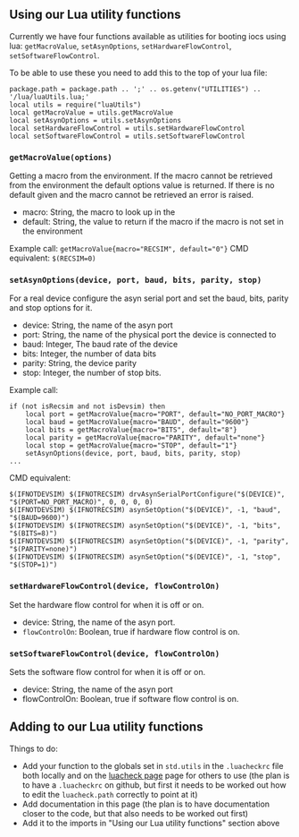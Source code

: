 ## Using our Lua utility functions

Currently we have four functions available as utilities for booting iocs using lua: `getMacroValue`, `setAsynOptions`, `setHardwareFlowControl`, `setSoftwareFlowControl`.

To be able to use these you need to add this to the top of your lua file:

```
package.path = package.path .. ';' .. os.getenv("UTILITIES") .. '/lua/luaUtils.lua;'
local utils = require("luaUtils")
local getMacroValue = utils.getMacroValue
local setAsynOptions = utils.setAsynOptions
local setHardwareFlowControl = utils.setHardwareFlowControl
local setSoftwareFlowControl = utils.setSoftwareFlowControl
```
### `getMacroValue(options)`

Getting a macro from the environment. If the macro cannot be retrieved from the environment the default options value is returned. If there is no default given and the macro cannot be retrieved an error is raised.

- macro: String, the macro to look up in the 
- default: String, the value to return if the macro if the macro is not set in the environment

Example call: `getMacroValue{macro="RECSIM", default="0"}`
CMD equivalent: `$(RECSIM=0)`

### `setAsynOptions(device, port, baud, bits, parity, stop)`

For a real device configure the asyn serial port and set the baud, bits, parity and stop options for it.

- device: String, the name of the asyn port
- port: String, the name of the physical port the device is connected to
- baud: Integer, The baud rate of the device
- bits: Integer, the number of data bits
- parity: String, the device parity
- stop: Integer, the number of stop bits.

Example call: 
```
if (not isRecsim and not isDevsim) then
    local port = getMacroValue{macro="PORT", default="NO_PORT_MACRO"}
    local baud = getMacroValue{macro="BAUD", default="9600"}
    local bits = getMacroValue{macro="BITS", default="8"}
    local parity = getMacroValue{macro="PARITY", default="none"}
    local stop = getMacroValue{macro="STOP", default="1"}
    setAsynOptions(device, port, baud, bits, parity, stop)
...
```

CMD equivalent: 
```
$(IFNOTDEVSIM) $(IFNOTRECSIM) drvAsynSerialPortConfigure("$(DEVICE)", "$(PORT=NO_PORT_MACRO)", 0, 0, 0, 0)
$(IFNOTDEVSIM) $(IFNOTRECSIM) asynSetOption("$(DEVICE)", -1, "baud", "$(BAUD=9600)")
$(IFNOTDEVSIM) $(IFNOTRECSIM) asynSetOption("$(DEVICE)", -1, "bits", "$(BITS=8)")
$(IFNOTDEVSIM) $(IFNOTRECSIM) asynSetOption("$(DEVICE)", -1, "parity", "$(PARITY=none)")
$(IFNOTDEVSIM) $(IFNOTRECSIM) asynSetOption("$(DEVICE)", -1, "stop", "$(STOP=1)")
```

### `setHardwareFlowControl(device, flowControlOn)`

Set the hardware flow control for when it is off or on. 

- device: String, the name of the asyn port.
- `flowControlOn`: Boolean, true if hardware flow control is on.

### `setSoftwareFlowControl(device, flowControlOn)`

Sets the software flow control for when it is off or on.

- device: String, the name of the asyn port
- flowControlOn: Boolean, true if software flow control is on.

## Adding to our Lua utility functions

Things to do:
- Add your function to the globals set in `std.utils` in the `.luacheckrc` file both locally and on the [luacheck page](https://github.com/ISISComputingGroup/ibex_developers_manual/wiki/LuaCheck) page for others to use (the plan is to have a `.luacheckrc` on github, but first it needs to be worked out how to edit the `luacheck.path` correctly to point at it)
- Add documentation in this page (the plan is to have documentation closer to the code, but that also needs to be worked out first)
- Add it to the imports in "Using our Lua utility functions" section above